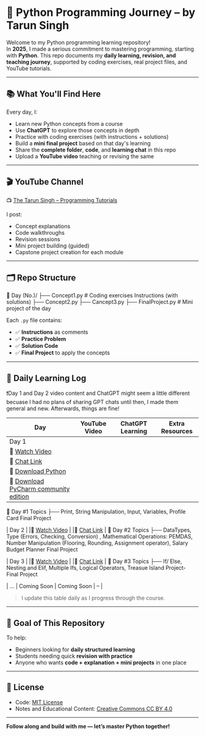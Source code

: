# 🐍 Python Programming Journey – by Tarun Singh

Welcome to my Python programming learning repository!  
In **2025**, I made a serious commitment to mastering programming, starting with **Python**. This repo documents my **daily learning, revision, and teaching journey**, supported by coding exercises, real project files, and YouTube tutorials.

---

## 📚 What You'll Find Here

Every day, I:
- Learn new Python concepts from a course
- Use **ChatGPT** to explore those concepts in depth
- Practice with coding exercises (with instructions + solutions)
- Build a **mini final project** based on that day's learning
- Share the **complete folder**, **code**, and **learning chat** in this repo
- Upload a **YouTube video** teaching or revising the same

---

## 🎬 YouTube Channel

📺 [The Tarun Singh – Programming Tutorials](https://www.youtube.com/@The_Tarun_Singh)

I post:
- Concept explanations
- Code walkthroughs
- Revision sessions
- Mini project building (guided)
- Capstone project creation for each module

---

## 🗂️ Repo Structure

📁 Day (No.)/
├── Concept1.py # Coding exercises Instructions (with solutions)
├── Concept2.py 
├── Cancept3.py 
├── FinalProject.py # Mini project of the day

Each `.py` file contains:
- ✅ **Instructions** as comments
- ✅ **Practice Problem**
- ✅ **Solution Code**
- ✅ **Final Project** to apply the concepts

---

## 🧠 Daily Learning Log

❗Day 1 and Day 2 video content and ChatGPT might seem a little different becuase I had no plans of sharing GPT chats until then,
  I made them general and new. Afterwards, things are fine!

| Day | YouTube Video | ChatGPT Learning | Extra Resources |
|-----|---------------|------------------|------------------|
| Day 1 | 
|🔗 [Watch Video](https://youtu.be/S7sxcJ6DGyM?feature=shared) | 
|🔗 [Chat Link](https://chatgpt.com/share/682f27c5-4ea0-8000-8fcf-b6f123adb200) |
|🔗 [Download Python](https://www.python.org/downloads/) | 
|🔗 [Download PyCharm community edition](https://www.jetbrains.com/edu-products/download/#section=pycharm-edu) | 
🎯 Day #1 Topics
├── Print, String Manipulation, Input, Variables, Profile Card Final Project


| Day 2 | 
|🔗 [Watch Video](https://youtu.be/LK8TXTBVqXY) | 
|🔗 [Chat Link](https://chatgpt.com/share/683020f2-c120-8000-8993-98b1dff79eb6) |
🎯 Day #2 Topics
├── DataTypes,  Type (Errors, Checking, Conversion) ,  Mathematical Operations: PEMDAS, Number Manipulation (Flooring, Rounding, Assignment operator), Salary Budget Planner Final Project

| Day 3 | 
|🔗 [Watch Video](https://youtu.be/_-iRZ37yfak?si=Z_np07tAl7L9zN9c) | 
|🔗 [Chat Link](https://chatgpt.com/share/68315893-43e4-8000-af28-83bc464daa86) |
🎯 Day #3 Topics
├── If/ Else, Nesting and Elif, Multiple Ifs, Logical Operators, Treasue Island Project- Final Project 

| ...   | Coming Soon  | Coming Soon       | – |

> I update this table daily as I progress through the course.

---

## 📌 Goal of This Repository

To help:
- Beginners looking for **daily structured learning**
- Students needing quick **revision with practice**
- Anyone who wants **code + explanation + mini projects** in one place

---

## 📝 License

- Code: [MIT License](LICENSE)
- Notes and Educational Content: [Creative Commons CC BY 4.0](https://creativecommons.org/licenses/by/4.0/)

---

**Follow along and build with me — let’s master Python together!**
